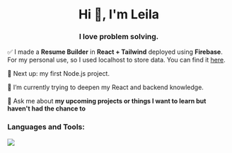 <h1 align="center">Hi 👋, I'm Leila</h1>
<h3 align="center">I love problem solving.</h3>

 
 ✅ I made a **Resume Builder** in **React + Tailwind** deployed using **Firebase**. For my personal use, so I used localhost to store data. You can find it <a  target="_blank" href="https://cv-app-9f8d7.web.app/">here</a>.

 🔭 Next up: my first Node.js project.

 🌱 I’m currently trying to deepen my React and backend knowledge.

 💬 Ask me about **my upcoming projects or things I want to learn but haven't had the chance to**

<h3 align="left">Languages and Tools:</h3>
<p align="left">
  <a href="https://skillicons.dev">
    <img src="https://skillicons.dev/icons?i=react,ts,svelte,git,tailwind,wordpress" />
  </a>
</p>
